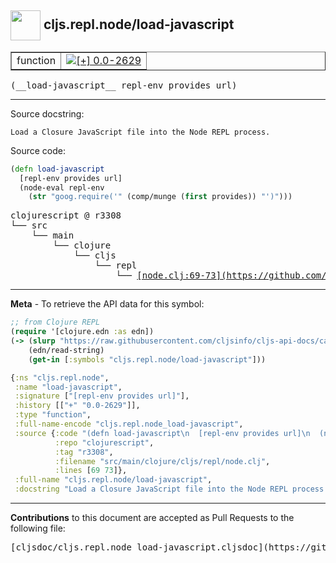 ## <img width="48px" valign="middle" src="http://i.imgur.com/Hi20huC.png"> cljs.repl.node/load-javascript

 <table border="1">
<tr>

<td>function</td>
<td><a href="https://github.com/cljsinfo/cljs-api-docs/tree/0.0-2629"><img valign="middle" alt="[+] 0.0-2629" src="https://img.shields.io/badge/+-0.0--2629-lightgrey.svg"></a> </td>
</tr>
</table>

 <samp>
(__load-javascript__ repl-env provides url)<br>
</samp>

---




Source docstring:

```
Load a Closure JavaScript file into the Node REPL process.
```

Source code:

```clj
(defn load-javascript
  [repl-env provides url]
  (node-eval repl-env
    (str "goog.require('" (comp/munge (first provides)) "')")))
```

 <pre>
clojurescript @ r3308
└── src
    └── main
        └── clojure
            └── cljs
                └── repl
                    └── <ins>[node.clj:69-73](https://github.com/clojure/clojurescript/blob/r3308/src/main/clojure/cljs/repl/node.clj#L69-L73)</ins>
</pre>


---

__Meta__ - To retrieve the API data for this symbol:

```clj
;; from Clojure REPL
(require '[clojure.edn :as edn])
(-> (slurp "https://raw.githubusercontent.com/cljsinfo/cljs-api-docs/catalog/cljs-api.edn")
    (edn/read-string)
    (get-in [:symbols "cljs.repl.node/load-javascript"]))
```

```clj
{:ns "cljs.repl.node",
 :name "load-javascript",
 :signature ["[repl-env provides url]"],
 :history [["+" "0.0-2629"]],
 :type "function",
 :full-name-encode "cljs.repl.node_load-javascript",
 :source {:code "(defn load-javascript\n  [repl-env provides url]\n  (node-eval repl-env\n    (str \"goog.require('\" (comp/munge (first provides)) \"')\")))",
          :repo "clojurescript",
          :tag "r3308",
          :filename "src/main/clojure/cljs/repl/node.clj",
          :lines [69 73]},
 :full-name "cljs.repl.node/load-javascript",
 :docstring "Load a Closure JavaScript file into the Node REPL process."}

```

---

__Contributions__ to this document are accepted as Pull Requests to the following file:

 <pre>
[cljsdoc/cljs.repl.node_load-javascript.cljsdoc](https://github.com/cljsinfo/cljs-api-docs/blob/master/cljsdoc/cljs.repl.node_load-javascript.cljsdoc)
</pre>

